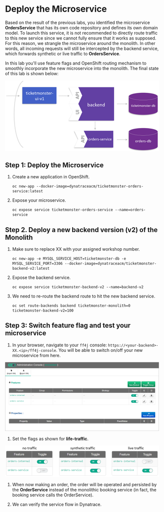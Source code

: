 # Deploy the Microservice

Based on the result of the previous labs, you identified the microservice **OrdersService** that has its own code repository and defines its own domain model. To launch this service, it is not recommended to directly route traffic to this new service since we cannot fully ensure that it works as supposed. For this reason, we strangle the microservice around the monolith. In other words, all incoming requests will still be intercepted by the backend service, which forwards synthetic or live traffic to **OrdersService**.

In this lab you'll use feature flags and OpenShift routing mechanism to smoothly incorporate the new microservice into the monolith. The final state of this lab is shown below:

![deploy_microservice](../assets/deploy_microservice.png)

## Step 1: Deploy the Microservice

1. Create a new application in OpenShift.
    ```
    oc new-app --docker-image=dynatraceacm/ticketmonster-orders-service:latest
    ```

1. Expose your microservice.
    ```
    oc expose service ticketmonster-orders-service --name=orders-service
    ```

## Step 2. Deploy a new backend version (v2) of the Monolith

1. Make sure to replace XX with your assigned workshop number.
    ```
    oc new-app -e MYSQL_SERVICE_HOST=ticketmonster-db -e MYSQL_SERVICE_PORT=3306 --docker-image=dynatraceacm/ticketmonster-backend-v2:latest
    ```

1. Expose the backend service.
    ```
    oc expose service ticketmonster-backend-v2 --name=backend-v2
    ```

1. We need to re-route the backend route to hit the new backend service.
    ```
    oc set route-backends backend ticketmonster-monolith=0 ticketmonster-backend-v2=100 
    ```

## Step 3: Switch feature flag and test your microservice

1. In your browser, navigate to your `ff4j` console: `https://<your-backend>-XX.<ip>/ff4j-console`. You will be able to switch on/off your new microservice from here. 

![ff4j_console](../assets/ff4j_console.png)

1. Set the flags as shown for **life-traffic**.

![ff4j_console](../assets/ff4j_feature_flags.png)

1. When now making an order, the order will be operated and persisted by the **OrderService** instead of the monolithic booking service (in fact, the booking service calls the OrderService).

1. We can verify the service flow in Dynatrace.
